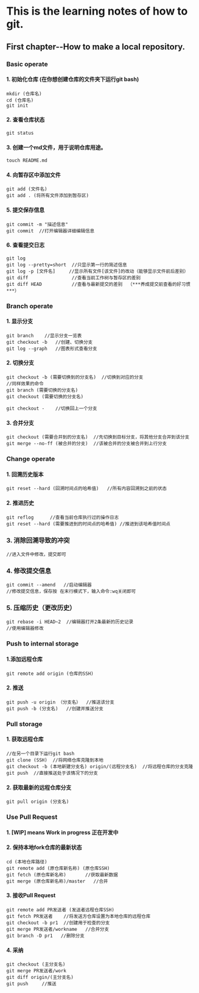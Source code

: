 # This is the learning notes of how to git.</h1>

## First chapter--How to make a local repository.</h2>

### Basic operate
#### 1. 初始化仓库  (在你想创建仓库的文件夹下运行git bash) 
    mkdir (仓库名)
    cd (仓库名)
    git init

#### 2. 查看仓库状态
    git status

#### 3. 创建一个md文件，用于说明仓库用途。
    touch README.md
   
#### 4. 向暂存区中添加文件
    git add (文件名)
    git add . (将所有文件添加到暂存区)
    
#### 5. 提交保存信息
    git commit -m "描述信息"
    git commit  //打开编辑器详细编辑信息

#### 6. 查看提交日志
    git log
    git log --pretty=short  //只显示第一行的简述信息
    git log -p [文件名]     //显示所有文件[该文件]的改动（能够显示文件前后差别）
    git diff                //查看当前工作树与暂存区的差别
    git diff HEAD           //查看与最新提交的差别  （***养成提交前查看的好习惯***）

### Branch operate

#### 1. 显示分支
    git branch    //显示分支一览表
    git checkout -b   //创建、切换分支
    git log --graph   //图表形式查看分支

#### 2. 切换分支
    git checkout -b (需要切换到的分支名)  //切换到对应的分支
    //同样效果的命令
    git branch (需要切换的分支名)
    git checkout (需要切换的分支名)

    git checkout -    //切换回上一个分支

#### 3. 合并分支
    git checkout (需要合并到的分支名)  //先切换到目标分支，将其他分支合并到该分支
    git merge --no-ff (被合并的分支)  //该被合并的分支被合并到上行分支

### Change operate
#### 1. 回溯历史版本
    git reset --hard (回溯时间点的哈希值)   //所有内容回溯到之前的状态
#### 2. 推进历史
    git reflog      //查看当前仓库执行过的操作日志
    git reset --hard (需要推进到的时间点的哈希值) //推进到该哈希值时间点
### 3. 消除回溯导致的冲突
    //进入文件中修改，提交即可
### 4. 修改提交信息 
    git commit --amend   //启动编辑器
    //修改提交信息，保存按 在末行模式下，输入命令:wq关闭即可
### 5. 压缩历史（更改历史）
    git rebase -i HEAD~2  //编辑器打开2条最新的历史记录
    //使用编辑器修改

### Push to internal storage
#### 1.添加远程仓库
    git remote add origin (仓库的SSH)
#### 2. 推送
    git push -u origin （分支名）  //推送该分支
    git push -b (分支名)   //创建并推送分支

### Pull storage
#### 1. 获取远程仓库
    //在另一个目录下运行git bash
    git clone (SSH)  //将网络仓库克隆到本地
    git checkout -b (本地新建分支名) origin/(远程分支名)  //将远程仓库的分支克隆
    git push  //直接推送处于该情况下的分支
    
#### 2. 获取最新的远程仓库分支
    git pull origin (分支名)
    
    
### Use Pull Request
#### 1. [WIP] means Work in progress 正在开发中

#### 2. 保持本地fork仓库的最新状态
    cd (本地仓库路径)
    git remote add (原仓库新名称) (原仓库SSH)
    git fetch (原仓库新名称)       //获取最新数据
    git merge (原仓库新名称)/master   //合并
#### 3. 接收Pull Request
    git remote add PR发送者 (发送者远程仓库SSH) 
    git fetch PR发送者    //将发送方仓库设置为本地仓库的远程仓库
    git checkout -b pr1  //创建用于检查的分支
    git merge PR发送者/workname   //合并分支
    git branch -D pr1   //删除分支
    
#### 4. 采纳
    git checkout (主分支名)
    git merge PR发送者/work
    git diff origin/(主分支名)
    git push     //推送